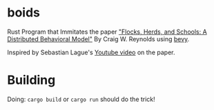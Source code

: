 # boids
Rust Program that Immitates the paper ["Flocks, Herds, and Schools: A Distributed Behavioral Model"](https://dl.acm.org/doi/pdf/10.1145/37402.37406) By Craig W. Reynolds using [bevy](https://bevyengine.org).

Inspired by Sebastian Lague's [Youtube video](https://www.youtube.com/watch?v=bqtqltqcQhw&) on the paper.

# Building
Doing:
```cargo build```
or 
```cargo run```
should do the trick!
